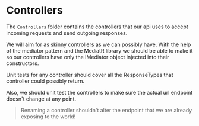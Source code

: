 # Controllers

The ```Controllers``` folder contains the controllers that our api uses to accept incoming requests and send outgoing responses. 

We will aim for as skinny controllers as we can possibly have. With the help of the mediator pattern and the MediatR library we should be able to make it so our controllers have only the IMediator object injected into their constructors.

Unit tests for any controller should cover all the ResponseTypes that controller could possibly return.

Also, we should unit test the controllers to make sure the actual url endpoint doesn't change at any point.

> Renaming a controller shouldn't alter the endpoint that we are already exposing to the world!
